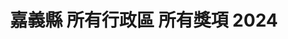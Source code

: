 ---
title: "嘉義縣 所有行政區 所有獎項 2024"
keywords:
  - 美食競賽
  - 台灣美食
  - 美食精選
datePublished: "2025-06-30"
dateModified: "2025-07-01"
city: "嘉義縣"
district: "所有行政區"
award: "所有獎項"
year: "2024"
page: 1
count: 1

restaurants:
  - name: "石桌羊肉店"
    city: "嘉義縣"
    district: "竹崎鄉"
    address: "嘉義縣竹崎鄉中和村石棹21之39號"
    phone: "052562506"
    geo: "23.472616480362042, 120.69662092781182"
    google_map: "https://maps.app.goo.gl/bM6oijU6BwvzL9Gr7"
    footinder: "https://footinder.com.tw/%E5%98%89%E7%BE%A9%E7%B8%A3%E7%AB%B9%E5%B4%8E%E9%84%89/128986/"
    official: "https://www.facebook.com/Alishanmutton/"
    award:
    - name: "500盤"
      year: "2024"
---